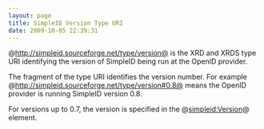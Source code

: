 ```yaml
---
layout: page
title: SimpleID Version Type URI
date: 2009-10-05 22:39:31
---
```


@http://simpleid.sourceforge.net/type/version@ is the XRD and XRDS type URI identifying the version of SimpleID being run at the OpenID provider.

The fragment of the type URI identifies the version number.  For example @http://simpleid.sourceforge.net/type/version#0.8@ means the OpenID provider is running SimpleID version 0.8.

For versions up to 0.7, the version is specified in the @<simpleid:Version>@ element.